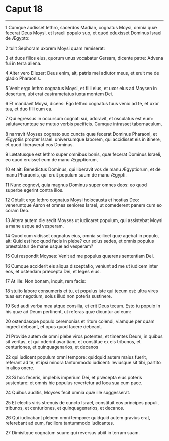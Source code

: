# Caput 18

***

1 Cumque audisset Iethro, sacerdos Madian, cognatus Moysi, omnia quæ fecerat Deus Moysi, et Israeli populo suo, et quod eduxisset Dominus Israel de Ægypto:

2 tulit Sephoram uxorem Moysi quam remiserat:

3 et duos filios eius, quorum unus vocabatur Gersam, dicente patre: Advena fui in terra aliena.

4 Alter vero Eliezer: Deus enim, ait, patris mei adiutor meus, et eruit me de gladio Pharaonis.

5 Venit ergo Iethro cognatus Moysi, et filii eius, et uxor eius ad Moysen in desertum, ubi erat castrametatus iuxta montem Dei.

6 Et mandavit Moysi, dicens: Ego Iethro cognatus tuus venio ad te, et uxor tua, et duo filii cum ea.

7 Qui egressus in occursum cognati sui, adoravit, et osculatus est eum: salutaveruntque se mutuo verbis pacificis. Cumque intrasset tabernaculum,

8 narravit Moyses cognato suo cuncta quæ fecerat Dominus Pharaoni, et Ægyptiis propter Israel: universumque laborem, qui accidisset eis in itinere, et quod liberaverat eos Dominus.

9 Lætatusque est Iethro super omnibus bonis, quæ fecerat Dominus Israeli, eo quod eruisset eum de manu Ægyptiorum,

10 et ait: Benedictus Dominus, qui liberavit vos de manu Ægyptiorum, et de manu Pharaonis, qui eruit populum suum de manu Ægypti.

11 Nunc cognovi, quia magnus Dominus super omnes deos: eo quod superbe egerint contra illos.

12 Obtulit ergo Iethro cognatus Moysi holocausta et hostias Deo: veneruntque Aaron et omnes seniores Israel, ut comederent panem cum eo coram Deo.

13 Altera autem die sedit Moyses ut iudicaret populum, qui assistebat Moysi a mane usque ad vesperam.

14 Quod cum vidisset cognatus eius, omnia scilicet quæ agebat in populo, ait: Quid est hoc quod facis in plebe? cur solus sedes, et omnis populus præstolatur de mane usque ad vesperam?

15 Cui respondit Moyses: Venit ad me populus quærens sententiam Dei.

16 Cumque acciderit eis aliqua disceptatio, veniunt ad me ut iudicem inter eos, et ostendam præcepta Dei, et leges eius.

17 At ille: Non bonam, inquit, rem facis:

18 stulto labore consumeris et tu, et populus iste qui tecum est: ultra vires tuas est negotium, solus illud non poteris sustinere.

19 Sed audi verba mea atque consilia, et erit Deus tecum. Esto tu populo in his quæ ad Deum pertinent, ut referas quæ dicuntur ad eum:

20 ostendasque populo ceremonias et ritum colendi, viamque per quam ingredi debeant, et opus quod facere debeant.

21 Provide autem de omni plebe viros potentes, et timentes Deum, in quibus sit veritas, et qui oderint avaritiam, et constitue ex eis tribunos, et centuriones, et quinquagenarios, et decanos

22 qui iudicent populum omni tempore: quidquid autem maius fuerit, referant ad te, et ipsi minora tantummodo iudicent: leviusque sit tibi, partito in alios onere.

23 Si hoc feceris, implebis imperium Dei, et præcepta eius poteris sustentare: et omnis hic populus revertetur ad loca sua cum pace.

24 Quibus auditis, Moyses fecit omnia quæ ille suggesserat.

25 Et electis viris strenuis de cuncto Israel, constituit eos principes populi, tribunos, et centuriones, et quinquagenarios, et decanos.

26 Qui iudicabant plebem omni tempore: quidquid autem gravius erat, referebant ad eum, faciliora tantummodo iudicantes.

27 Dimisitque cognatum suum: qui reversus abiit in terram suam.

